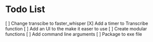 # Todo List
[ ] Change transcibe to faster_whisper
[X] Add a timer to Transcribe function
[ ] Add an UI to the make it easer to use
[ ] Create modular functions
[ ] Add command line arguments
[ ] Package to exe file